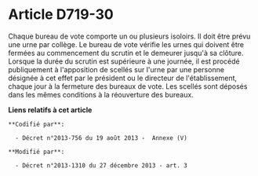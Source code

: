 # Article D719-30

Chaque bureau de vote comporte un ou plusieurs isoloirs. Il doit être prévu une urne par collège. Le bureau de vote vérifie
les urnes qui doivent être fermées au commencement du scrutin et le demeurer jusqu'à sa clôture. Lorsque la durée du scrutin
est supérieure à une journée, il est procédé publiquement à l'apposition de scellés sur l'urne par une personne désignée à
cet effet par le président    ou le directeur de l'établissement, chaque jour à la fermeture des bureaux de vote. Les scellés
sont déposés dans les mêmes conditions à la réouverture des bureaux.

**Liens relatifs à cet article**

	**Codifié par**:

	  - Décret n°2013-756 du 19 août 2013 -  Annexe (V)

	**Modifié par**:

	  - Décret n°2013-1310 du 27 décembre 2013 - art. 3
